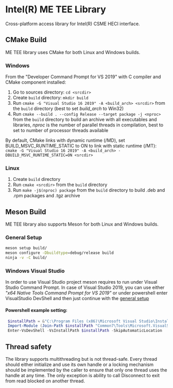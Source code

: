 # Intel(R) ME TEE Library

Cross-platform access library for Intel(R) CSME HECI interface.

## CMake Build

ME TEE library uses CMake for both Linux and Windows builds.

### Windows

From the "Developer Command Prompt for VS 2019" with C compiler and CMake component installed:

1. Go to sources directory: `cd <srcdir>`
2. Create `build` directory: `mkdir build`
3. Run `cmake -G "Visual Studio 16 2019" -A <build_arch> <srcdir>` from the `build` directory (best to set *build_arch* to Win32)
4. Run `cmake --build . --config Release --target package -j <nproc>` from the `build` directory to build an archive with all executables and libraries, *nproc* is the number of parallel threads in compilation, best to set to number of processor threads available

By default, CMake links with dynamic runtime (/MD), set BUILD_MSVC_RUNTIME_STATIC to ON to link with static runtime (/MT):
`cmake -G "Visual Studio 16 2019" -A <build_arch> -DBUILD_MSVC_RUNTIME_STATIC=ON <srcdir>`

### Linux

1. Create `build` directory
2. Run `cmake <srcdir>` from the `build` directory
3. Run `make -j$(nproc) package` from the `build` directory to build .deb and .rpm packages and .tgz archive


## Meson Build

ME TEE library also supports Meson  for both Linux and Windows builds.

### General Setup

```sh
meson setup build/
meson configure -Dbuildtype=debug/release build
ninja -v -C build/
```

### Windows Visual Studio

In order to use Visual Studio project meson requires to run under Visual Studio Command Prompt.
In case of Visual Studio 2019, you can use either *"x64 Native Tools Command Prompt for VS 2019"*
or under powershell enter VisualStudio DevShell and then just continue with the [general setup](#general-setup)

#### Powershell example setting:

```powershell
 $installPath = &"C:\Program Files (x86)\Microsoft Visual Studio\Installer\vswhere.exe" -version 16.0 -property installationpath
 Import-Module (Join-Path $installPath "Common7\Tools\Microsoft.VisualStudio.DevShell.dll")
 Enter-VsDevShell -VsInstallPath $installPath -SkipAutomaticLocation
```

## Thread safety

The library supports multithreading but is not thread-safe.
Every thread should either initialize and use its own handle
or a locking mechanism should be implemented by the caller to ensure
that only one thread uses the handle at any time.
The only exception is ability to call Disconnect to exit from read
blocked on another thread.